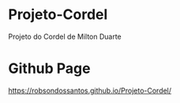 # Projeto-Cordel
Projeto do Cordel de Milton Duarte


# Github Page #
https://robsondossantos.github.io/Projeto-Cordel/
